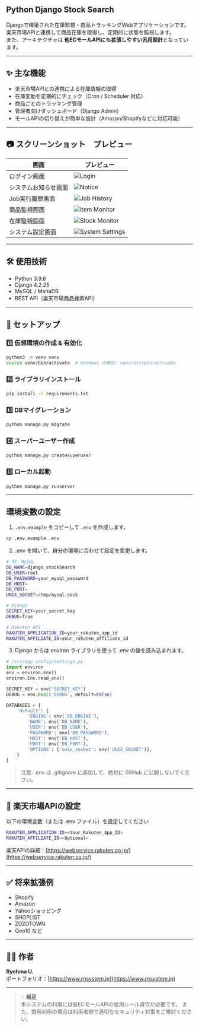 ## Python Django Stock Search

Djangoで構築された在庫監視・商品トラッキングWebアプリケーションです。  
楽天市場APIと連携して商品在庫を取得し、定期的に状態を監視します。  
また、アーキテクチャは **他ECモールAPIにも拡張しやすい汎用設計**となっています。

---

## ✨ 主な機能
- 楽天市場APIとの連携による在庫情報の取得
- 在庫変動を定期的にチェック（Cron / Scheduler 対応）
- 商品ごとのトラッキング管理
- 管理者向けダッシュボード（Django Admin）
- モールAPIの切り替えが簡単な設計（Amazon/Shopifyなどに対応可能）

---

## 📷 スクリーンショット　プレビュー

| 画面 | プレビュー |
|------|------------|
| ログイン画面 | ![Login](./images/sample01.jpg) |
| システムお知らせ画面 | ![Notice](./images/sample02.jpg) |
| Job実行履歴画面 | ![Job History](./images/sample03.jpg) |
| 商品監視画面 | ![item Monitor](./images/sample04.jpg) |
| 在庫監視画面 | ![Stock Monitor](./images/sample05.jpg) |
| システム設定画面 | ![System Settings](./images/sample06.jpg) |

---

## 🛠 使用技術
- Python 3.9.6
- Django 4.2.25
- MySQL / MariaDB
- REST API（楽天市場商品検索API）

---

## 🚀 セットアップ

### 1️⃣ 仮想環境の作成 & 有効化
```bash
python3 -m venv venv
source venv/bin/activate  # Windows の場合: venv\Scripts\activate
```

### 2️⃣ ライブラリインストール
```bash
pip install -r requirements.txt
```

### 3️⃣ DBマイグレーション
```bash
python manage.py migrate
```

### 4️⃣ スーパーユーザー作成
```bash
python manage.py createsuperuser
```

### 5️⃣ ローカル起動
```bash
python manage.py runserver
```

---

## 環境変数の設定

1. `.env.example` をコピーして `.env` を作成します。
```bash
cp .env.example .env
```

2. .env を開いて、自分の環境に合わせて設定を変更します。
```bash
# 例: MySQL
DB_NAME=django_stockSearch
DB_USER=root
DB_PASSWORD=your_mysql_password
DB_HOST=
DB_PORT=
UNIX_SOCKET=/tmp/mysql.sock

# Django
SECRET_KEY=your_secret_key
DEBUG=True

# Rakuten API
RAKUTEN_APPLICATION_ID=your_rakuten_app_id
RAKUTEN_AFFILIATE_ID=your_rakuten_affiliate_id
```

3. Django からは environ ライブラリを使って .env の値を読み込まれます。

```python
# /src/app_config/settings.py
import environ
env = environ.Env()
environ.Env.read_env()

SECRET_KEY = env('SECRET_KEY')
DEBUG = env.bool('DEBUG', default=False)

DATABASES = {
    'default': {
        'ENGINE': env('DB_ENGINE'),
        'NAME': env('DB_NAME'),
        'USER': env('DB_USER'),
        'PASSWORD': env('DB_PASSWORD'),
        'HOST': env('DB_HOST'),
        'PORT': env('DB_PORT'),
        'OPTIONS': {'unix_socket': env('UNIX_SOCKET')},
    }
}
```

> 注意: .env は .gitignore に追加して、絶対に GitHub に公開しないでください。

---

## 🔐 楽天市場APIの設定

以下の環境変数（または .env ファイル）を設定してください
```bash
RAKUTEN_APPLICATION_ID=<Your_Rakuten_App_ID>
RAKUTEN_AFFILIATE_ID=<Optional>
```

楽天APIの詳細：[https://webservice.rakuten.co.jp/](https://webservice.rakuten.co.jp/)

---

## ✅ 将来拡張例
- Shopify
- Amazon
- Yahooショッピング
- SHOPLIST
- ZOZOTOWN
- Qoo10
など

---


## 🧑‍💻 作者

**Ryohma U.**  
ポートフォリオ：[https://www.rnsystem.jp](https://www.rnsystem.jp)

---

> 💡 **補足**  
> 本システムの利用には各ECモールAPIの使用ルール遵守が必要です。
> また、商用利用の場合は利用者側で適切なセキュリティ対策をご検討ください。
